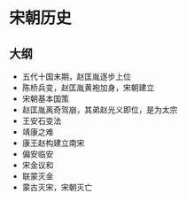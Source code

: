 # 宋朝历史

## 大纲

- 五代十国末期，赵匡胤逐步上位
- 陈桥兵变，赵匡胤黄袍加身，宋朝建立
- 宋朝基本国策
- 赵匡胤离奇驾崩，其弟赵光义即位，是为太宗
- 王安石变法
- 靖康之难
- 康王赵构建立南宋
- 偏安临安
- 宋金议和
- 联蒙灭金
- 蒙古灭宋，宋朝灭亡


